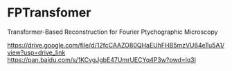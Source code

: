# FPTransfomer
Transformer-Based Reconstruction for Fourier Ptychographic Microscopy

https://drive.google.com/file/d/12fcCAAZO80QHaEUhFHB5mzVU64eTu5A1/view?usp=drive_link
https://pan.baidu.com/s/1KCvgJgbE47UmrUECYq4P3w?pwd=lq3l
